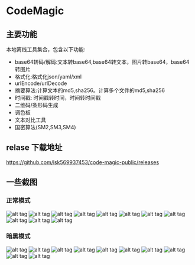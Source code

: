 # CodeMagic
## 主要功能
本地离线工具集合，包含以下功能:
- base64转码/解码:文本转base64,base64转文本，图片转base64，base64转图片
- 格式化:格式化json/yaml/xml
- urlEncode/urlDecode
- 摘要算法:计算文本的md5,sha256。计算多个文件的md5,sha256
- 时间戳: 时间戳转时间，时间转时间戳
- 二维码/条形码生成
- 调色板
- 文本对比工具
- 国密算法(SM2,SM3,SM4)

## relase 下载地址
https://github.com/lsk569937453/code-magic-public/releases
## 一些截图
###  正常模式
![alt tag](https://raw.githubusercontent.com/lsk569937453/image_repo/main/code_magic/light/2023-12-16%20-192959.png)
![alt tag](https://raw.githubusercontent.com/lsk569937453/image_repo/main/code_magic/light/2023-12-16%20-193041.png)
![alt tag](https://raw.githubusercontent.com/lsk569937453/image_repo/main/code_magic/light/2023-12-16%20-193052.png)
![alt tag](https://raw.githubusercontent.com/lsk569937453/image_repo/main/code_magic/light/2023-12-16%20-193110.png)
![alt tag](https://raw.githubusercontent.com/lsk569937453/image_repo/main/code_magic/light/2023-12-16%20-193152.png)
![alt tag](https://raw.githubusercontent.com/lsk569937453/image_repo/main/code_magic/light/2023-12-16%20-193212.png)
![alt tag](https://raw.githubusercontent.com/lsk569937453/image_repo/main/code_magic/light/2023-12-16-%20192905.png)
![alt tag](https://raw.githubusercontent.com/lsk569937453/image_repo/main/code_magic/light/2023-12-16-%20193014.png)
![alt tag](https://raw.githubusercontent.com/lsk569937453/image_repo/main/code_magic/light/2023-12-16-%20193028.png)
![alt tag](https://raw.githubusercontent.com/lsk569937453/image_repo/main/code_magic/light/2023-12-16-%20193229.png)
![alt tag](https://raw.githubusercontent.com/lsk569937453/image_repo/main/code_magic/light/2023-12-16192843.png)
###  暗黑模式
![alt tag](https://raw.githubusercontent.com/lsk569937453/image_repo/main/code_magic/dark/2023-12-16%20-193405.png)
![alt tag](https://raw.githubusercontent.com/lsk569937453/image_repo/main/code_magic/dark/2023-12-16%20-193414.png)
![alt tag](https://raw.githubusercontent.com/lsk569937453/image_repo/main/code_magic/dark/2023-12-16%20-193424.png)
![alt tag](https://raw.githubusercontent.com/lsk569937453/image_repo/main/code_magic/dark/2023-12-16%20-193438.png)
![alt tag](https://raw.githubusercontent.com/lsk569937453/image_repo/main/code_magic/dark/2023-12-16%20-193450.png)
![alt tag](https://raw.githubusercontent.com/lsk569937453/image_repo/main/code_magic/dark/2023-12-16-%20193310.png)
![alt tag](https://raw.githubusercontent.com/lsk569937453/image_repo/main/code_magic/dark/2023-12-16-%20193330.png)
![alt tag](https://raw.githubusercontent.com/lsk569937453/image_repo/main/code_magic/dark/2023-12-16-%20193341.png)
![alt tag](https://raw.githubusercontent.com/lsk569937453/image_repo/main/code_magic/dark/2023-12-16-%20193354.png)
![alt tag](https://raw.githubusercontent.com/lsk569937453/image_repo/main/code_magic/dark/2023-12-16--193249.png)
